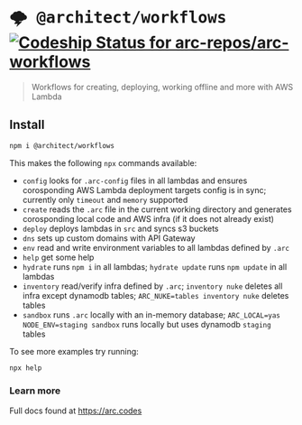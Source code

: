 # <kbd>:cloud_with_lightning: @architect/workflows</kbd> [ ![Codeship Status for arc-repos/arc-workflows](https://app.codeship.com/projects/171c66d0-4fa3-0135-c228-1654ec891f79/status?branch=master)](https://app.codeship.com/projects/234104)

> Workflows for creating, deploying, working offline and more with AWS Lambda

## Install

```bash
npm i @architect/workflows
```

This makes the following `npx` commands available:

- `config` looks for `.arc-config` files in all lambdas and ensures corosponding AWS Lambda deployment targets config is in sync; currently only `timeout` and `memory` supported
- `create` reads the `.arc` file in the current working directory and generates corosponding local code and AWS infra (if it does not already exist)
- `deploy` deploys lambdas in `src` and syncs s3 buckets
- `dns` sets up custom domains with API Gateway
- `env` read and write environment variables to all lambdas defined by `.arc`
- `help` get some help
- `hydrate` runs `npm i` in all lambdas; `hydrate update` runs `npm update` in all lambdas 
- `inventory` read/verify infra defined by `.arc`; `inventory nuke` deletes all infra except dynamodb tables; `ARC_NUKE=tables inventory nuke` deletes tables
- `sandbox` runs `.arc` locally with an in-memory database; `ARC_LOCAL=yas NODE_ENV=staging sandbox` runs locally but uses dynamodb `staging` tables

To see more examples try running:

```bash
npx help
```

### Learn more

Full docs found at https://arc.codes
